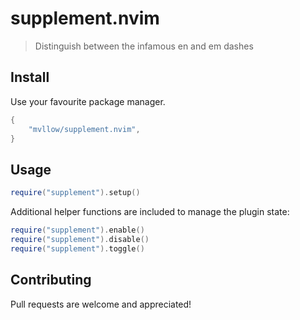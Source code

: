 # supplement.nvim

> Distinguish between the infamous en and em dashes

## Install

Use your favourite package manager.

```lua
{
	"mvllow/supplement.nvim",
}
```

## Usage

```lua
require("supplement").setup()
```

Additional helper functions are included to manage the plugin state:

```lua
require("supplement").enable()
require("supplement").disable()
require("supplement").toggle()
```

## Contributing

Pull requests are welcome and appreciated!

